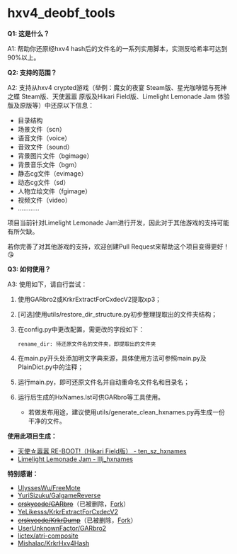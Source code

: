 # hxv4_deobf_tools

**Q1: 这是什么？**

A1: 帮助你还原经hxv4 hash后的文件名的一系列实用脚本，实测反哈希率可达到90%以上。

**Q2: 支持的范围？**

A2: 支持从hxv4 crypted游戏（举例：魔女的夜宴 Steam版、星光咖啡馆与死神之蝶 Steam版、天使嚣嚣 原版及Hikari Field版、Limelight Lemonade Jam 体验版及原版等）中还原以下信息：

- 目录结构
- 场景文件（scn）
- 语音文件（voice）
- 音效文件（sound）
- 背景图片文件（bgimage）
- 背景音乐文件（bgm）
- 静态cg文件（evimage）
- 动态cg文件（sd）
- 人物立绘文件（fgimage）
- 视频文件（video）
- …………

项目当前针对Limelight Lemonade Jam进行开发，因此对于其他游戏的支持可能有所欠缺。

若你完善了对其他游戏的支持，欢迎创建Pull Request来帮助这个项目变得更好！😘

**Q3: 如何使用？**

A3: 使用如下，请自行尝试：

1. 使用GARbro2或KrkrExtractForCxdecV2提取xp3；

2. [可选]使用utils/restore_dir_structure.py初步整理提取出的文件夹结构；

3. 在config.py中更改配置，需更改的字段如下：

   `rename_dir: 待还原文件名的文件夹，即提取出的文件夹`

4. 在main.py开头处添加明文字典来源，具体使用方法可参照main.py及PlainDict.py中的注释；

5. 运行main.py，即可还原文件名并自动重命名文件名和目录名；

6. 运行后生成的HxNames.lst可供GARbro等工具使用。

    - 若做发布用途，建议使用utils/generate_clean_hxnames.py再生成一份干净的文件。

**使用此项目生成：**

- [天使☆嚣嚣 RE-BOOT!（Hikari Field版） - ten_sz_hxnames](https://github.com/MLChinoo/ten_sz_hxnames)
- [Limelight Lemonade Jam - lllj_hxnames](https://github.com/MLChinoo/lllj_hxnames)

**特别感谢：**

- [UlyssesWu/FreeMote](https://github.com/UlyssesWu/FreeMote)
- [YuriSizuku/GalgameReverse](https://github.com/YuriSizuku/GalgameReverse)
- [~~crskycode/GARbro~~](https://github.com/crskycode/GARbro)（已被删除，[Fork](https://github.com/MLChinoo/GARbro)）
- [YeLikesss/KrkrExtractForCxdecV2](https://github.com/YeLikesss/KrkrExtractForCxdecV2)
- [~~crskycode/KrkrDump~~](https://github.com/crskycode/KrkrDump)（已被删除，[Fork](https://github.com/MLChinoo/KrkrDump-Hasher)）
- [UserUnknownFactor/GARbro2](https://github.com/UserUnknownFactor/GARbro2)
- [lictex/atri-composite](https://github.com/lictex/atri-composite)
- [MishaIac/KrkrHxv4Hash](https://github.com/MishaIac/KrkrHxv4Hash)